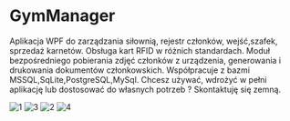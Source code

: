 # GymManager
Aplikacja WPF do zarządzania siłownią, rejestr członków, wejść,szafek, sprzedaż karnetów. Obsługa kart RFID w różnich standardach. Moduł bezpośredniego pobierania zdjęć członków z urządzenia, generowania i drukowania dokumentów członkowskich.
Współpracuje z bazmi MSSQL,SqLite,PostgreSQL,MySql.
Chcesz używać, wdrożyć w pełni aplikację lub dostosować do własnych potrzeb ? Skontaktuję się zemną. 

![1](https://user-images.githubusercontent.com/11314332/209808090-b4651285-f194-4653-8988-1fcb069faa9a.png)
![3](https://user-images.githubusercontent.com/11314332/209808184-ee48dadb-bd10-4ffb-b1c6-be81bf299e48.png)
![2](https://user-images.githubusercontent.com/11314332/209808210-c5a45f36-8689-4f9c-8ae9-6d1462428405.png)
![4](https://user-images.githubusercontent.com/11314332/209808222-67077f41-eee7-4bdb-912e-0d972ff5e1a9.png)
